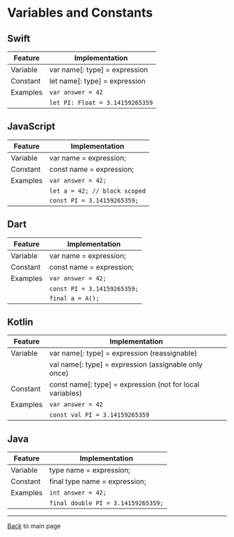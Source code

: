 # Variables and Constants

## Swift

|Feature         |Implementation|
|----------------|------------------------------------------------------------|
|Variable        |var name[: type] = expression|
|Constant        |let name[: type] = expression|
|Examples        |`var answer = 42`|
|                |`let PI: Float = 3.14159265359`|

## JavaScript

|Feature         |Implementation|
|----------------|------------------------------------------------------------|
|Variable        |var name = expression;|
|Constant        |const name = expression;|
|Examples        |`var answer = 42;`|
|                |`let a = 42; // block scoped`|
|                |`const PI = 3.14159265359;`|

## Dart	
|Feature         |Implementation|
|----------------|------------------------------------------------------------|
|Variable        |var name = expression;|
|Constant        |const name = expression;|
|Examples        |`var answer = 42;`|
|                |`const PI = 3.14159265359;`|
|                |`final a = A();`|

## Kotlin	
|Feature         |Implementation|
|----------------|------------------------------------------------------------|
|Variable        |var name[: type] = expression (reassignable)|
|                |val name[: type] = expression (assignable only once)|
|Constant        |const name[: type] = expression (not for local variables)|
|Examples        |`var answer = 42`|
|                |`const val PI = 3.14159265359`|

## Java	
|Feature         |Implementation|
|----------------|------------------------------------------------------------|
|Variable        |type name = expression;|
|Constant        |final type name = expression;|
|Examples        |`int answer = 42;`|
|                |`final double PI = 3.14159265359;`|

---
[Back](/README.md) to main page